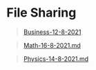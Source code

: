 # File Sharing

>[Business-12-8-2021](markdown/Business-12-8-2021)

>[Math-16-8-2021.md](/markdown/Math-16-8-2021)

>[Physics-14-8-2021.md](/markdown/Physics-14-8-2021)


